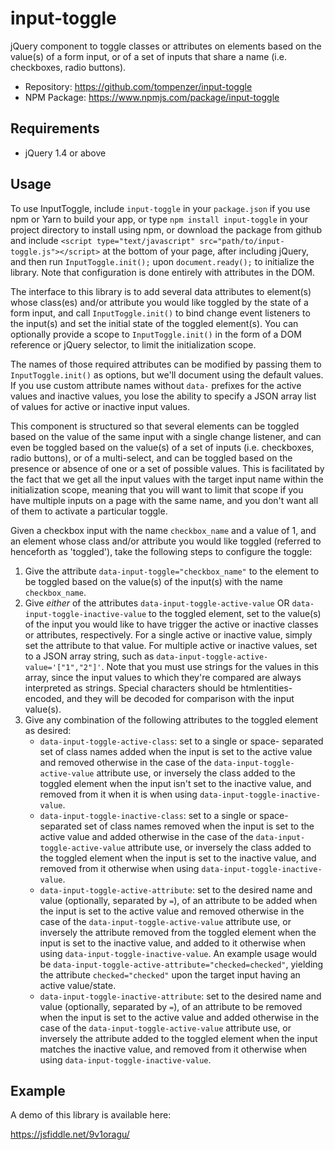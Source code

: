 # input-toggle
jQuery component to toggle classes or attributes on elements based on the
value(s) of a form input, or of a set of inputs that share a name (i.e.
checkboxes, radio buttons).

- Repository: https://github.com/tompenzer/input-toggle
- NPM Package: https://www.npmjs.com/package/input-toggle

## Requirements
- jQuery 1.4 or above

## Usage
To use InputToggle, include `input-toggle` in your `package.json` if you use npm
or Yarn to build your app, or type `npm install input-toggle` in your project
directory to install using npm, or download the package from github and include
`<script type="text/javascript" src="path/to/input-toggle.js"></script>` at the
bottom of your page, after including jQuery, and then run `InputToggle.init();`
upon `document.ready();` to initialize the library. Note that configuration is
done entirely with attributes in the DOM.

The interface to this library is to add several data attributes to
element(s) whose class(es) and/or attribute you would like toggled by
the state of a form input, and call `InputToggle.init()` to bind change
event listeners to the input(s) and set the initial state of the
toggled element(s). You can optionally provide a scope to
`InputToggle.init()` in the form of a DOM reference or jQuery selector,
to limit the initialization scope.

The names of those required attributes can be modified by passing
them to `InputToggle.init()` as options, but we'll document using the
default values. If you use custom attribute names without `data-`
prefixes for the active values and inactive values, you lose the
ability to specify a JSON array list of values for active or inactive
input values.

This component is structured so that several elements can be
toggled based on the value of the same input with a single change
listener, and can even be toggled based on the value(s) of a set of
inputs (i.e. checkboxes, radio buttons), or of a multi-select, and
can be toggled based on the presence or absence of one or a set of
possible values. This is facilitated by the fact that we get all the
input values with the target input name within the initialization
scope, meaning that you will want to limit that scope if you have
multiple inputs on a page with the same name, and you don't want all
of them to activate a particular toggle.

Given a checkbox input with the name `checkbox_name` and a value of
1, and an element whose class and/or attribute you would like
toggled (referred to henceforth as 'toggled'), take the following
steps to configure the toggle:
  1) Give the attribute `data-input-toggle="checkbox_name"` to the
     element to be toggled based on the value(s) of the input(s) with
     the name `checkbox_name`.
  2) Give *either* of the attributes `data-input-toggle-active-value`
     OR `data-input-toggle-inactive-value` to the toggled element,
     set to the value(s) of the input you would like to have
     trigger the active or inactive classes or attributes,
     respectively. For a single active or inactive value, simply set
     the attribute to  that value. For multiple active or inactive
     values, set to a JSON array string, such as
     `data-input-toggle-active-value='["1","2"]'`. Note that you must
     use strings for the values in this array, since the input values
     to which they're compared are always interpreted as strings.
     Special characters should be htmlentities-encoded, and they will
     be decoded for comparison with the input value(s).
  3) Give any combination of the following attributes to the
     toggled element as desired:
     - `data-input-toggle-active-class`: set to a single or space-
       separated set of class names added when the input is set to
       the active value and removed otherwise in the case of the
       `data-input-toggle-active-value` attribute use, or inversely
       the class added to the toggled element when the input
       isn't set to the inactive value, and removed from it when it
       is when using `data-input-toggle-inactive-value`.
     - `data-input-toggle-inactive-class`: set to a single or space-
       separated set of class names removed when the input is set to
       the active value and added otherwise in the case of the
       `data-input-toggle-active-value` attribute use, or inversely
       the class added to the toggled element when the input is set
       to the inactive value, and removed from it otherwise when
       using `data-input-toggle-inactive-value`.
     - `data-input-toggle-active-attribute`: set to the desired
       name and value (optionally, separated by `=`), of an attribute
       to be added when the input is set to the active value and
       removed otherwise in the case of the
       `data-input-toggle-active-value` attribute use, or inversely
       the attribute removed from the toggled element when the input
       is set to the inactive value, and added to it otherwise when
       using `data-input-toggle-inactive-value`. An example usage
       would be `data-input-toggle-active-attribute="checked=checked"`,
       yielding the attribute `checked="checked"` upon the target
       input having an active value/state.
     - `data-input-toggle-inactive-attribute`: set to the desired
       name and value (optionally, separated by `=`), of an attribute
       to be removed when the input is set to the active value and
       added otherwise in the case of the
       `data-input-toggle-active-value` attribute use, or inversely
       the attribute added to the toggled element when the input
       matches the inactive value, and removed from it otherwise when
       using `data-input-toggle-inactive-value`.


## Example
A demo of this library is available here:

https://jsfiddle.net/9v1oragu/
